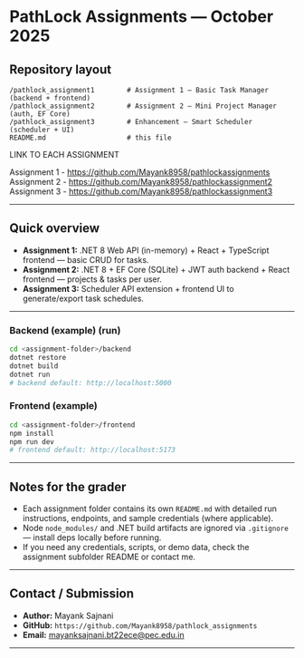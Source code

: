 # PathLock Assignments — October 2025
 

## Repository layout

```
/pathlock_assignment1        # Assignment 1 — Basic Task Manager (backend + frontend)
/pathlock_assignment2        # Assignment 2 — Mini Project Manager (auth, EF Core)
/pathlock_assignment3        # Enhancement — Smart Scheduler (scheduler + UI)
README.md                    # this file
```
LINK TO EACH ASSIGNMENT

Assignment 1 - https://github.com/Mayank8958/pathlockassignments
Assignment 2 - https://github.com/Mayank8958/pathlockassignment2
Assignment 3 - https://github.com/Mayank8958/pathlockassignment3

---

## Quick overview

* **Assignment 1:** .NET 8 Web API (in-memory) + React + TypeScript frontend — basic CRUD for tasks.
* **Assignment 2:** .NET 8 + EF Core (SQLite) + JWT auth backend + React frontend — projects & tasks per user.
* **Assignment 3:** Scheduler API extension + frontend UI to generate/export task schedules.

---

### Backend (example) (run)

```bash
cd <assignment-folder>/backend
dotnet restore
dotnet build
dotnet run
# backend default: http://localhost:5000
```

### Frontend (example)

```bash
cd <assignment-folder>/frontend
npm install
npm run dev
# frontend default: http://localhost:5173
```

---

## Notes for the grader

* Each assignment folder contains its own `README.md` with detailed run instructions, endpoints, and sample credentials (where applicable).
* Node `node_modules/` and .NET build artifacts are ignored via `.gitignore` — install deps locally before running.
* If you need any credentials, scripts, or demo data, check the assignment subfolder README or contact me.

---

## Contact / Submission

* **Author:** Mayank Sajnani
* **GitHub:** `https://github.com/Mayank8958/pathlock_assignments`
* **Email:** [mayanksajnani.bt22ece@pec.edu.in](mailto:mayanksajnani.bt22ece@pec.edu.in)

---

